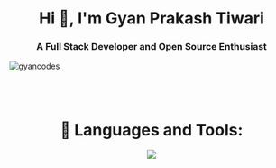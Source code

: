 <h1 align="center">Hi 👋, I'm Gyan Prakash Tiwari</h1>
<h3 align="center">A Full Stack Developer and Open Source Enthusiast</h3>
<p align="left"> <a href="https://twitter.com/gyancodes" target="blank"><img src="https://img.shields.io/twitter/follow/gyancodes?logo=twitter&style=for-the-badge" alt="gyancodes" /></a> </p>
</br>
</br>

<h1 align="center" marginTop="40px">🧰 Languages and Tools:</h1>
<p align="center">
  <a href="https://skillicons.dev">
    <img src="https://skillicons.dev/icons?i=js,html,css,tailwindcss,java,spring,kotlin,androidstudio,vscode,mysql,mongodb,express,react,nodejs,aws,appwrite" />
  </a>
</p>





